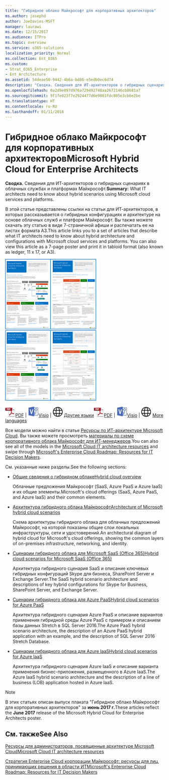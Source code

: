 ```yaml
---
title: "Гибридное облако Майкрософт для корпоративных архитекторов"
ms.author: josephd
author: JoeDavies-MSFT
manager: laurawi
ms.date: 12/15/2017
ms.audience: ITPro
ms.topic: overview
ms.service: o365-solutions
localization_priority: Normal
ms.collection: Ent_O365
ms.custom:
- Strat_O365_Enterprise
- Ent_Architecture
ms.assetid: 54deae50-9442-4b6a-bd86-e5edb0ec6d74
description: "Сводка. Сведения для ИТ-архитекторов о гибридных сценариях в облачных службах и платформах Майкрософт."
ms.openlocfilehash: 0a2d9e097d976a729492748aa2672146cb8681a7
ms.sourcegitcommit: 9f1fe023f7e2924477d6e9003fdc805e3cb6e2be
ms.translationtype: HT
ms.contentlocale: ru-RU
ms.lasthandoff: 01/11/2018
---
```

# <a name="microsoft-hybrid-cloud-for-enterprise-architects"></a><span data-ttu-id="38c9c-103">Гибридное облако Майкрософт для корпоративных архитекторов</span><span class="sxs-lookup"><span data-stu-id="38c9c-103">Microsoft Hybrid Cloud for Enterprise Architects</span></span>

 <span data-ttu-id="38c9c-104">**Сводка.** Сведения для ИТ-архитекторов о гибридных сценариях в облачных службах и платформах Майкрософт.</span><span class="sxs-lookup"><span data-stu-id="38c9c-104">**Summary:** What IT architects need to know about hybrid scenarios using Microsoft cloud services and platforms.</span></span>
  
<span data-ttu-id="38c9c-p101">В этой статье представлены ссылки на статьи для ИТ-архитекторов, в которых рассказывается о гибридных конфигурациях и архитектуре на основе облачных служб и платформ Майкрософт. Вы также можете скачать эту статью в виде 7-страничной афиши и распечатать ее на листах формата A3.</span><span class="sxs-lookup"><span data-stu-id="38c9c-p101">This article links you to a set of articles that describe what IT architects need to know about hybrid architecture and configurations with Microsoft cloud services and platforms. You can also view this article as a 7-page poster and print it in tabloid format (also known as ledger, 11 x 17, or A3).</span></span>
  
<span data-ttu-id="38c9c-107">[![Эскиз: модель гибридного облака Майкрософт](images/Hybrid_Poster/Hybrid_Cloud_Thumbnail.png)](https://www.microsoft.com/download/details.aspx?id=54424
)</span><span class="sxs-lookup"><span data-stu-id="38c9c-107">[![Thumb image for the Microsoft hybrid cloud model](images/Hybrid_Poster/Hybrid_Cloud_Thumbnail.png)](https://www.microsoft.com/download/details.aspx?id=54424
)</span></span>
  
<span data-ttu-id="38c9c-108">![PDF-файл](images/Common_Images/PDFIcon.png)[PDF](https://go.microsoft.com/fwlink/p/?linkid=842082) | ![Файл Visio](images/Common_Images/VisioIcon.png)[Visio](https://go.microsoft.com/fwlink/p/?linkid=842083) | ![Страница с версиями на других языках](images/Common_Images/GlobeIcon.png)
[Другие языки](https://www.microsoft.com/download/details.aspx?id=54424)</span><span class="sxs-lookup"><span data-stu-id="38c9c-108">![PDF file](images/Common_Images/PDFIcon.png)[PDF](https://go.microsoft.com/fwlink/p/?linkid=842082) | ![Visio file](images/Common_Images/VisioIcon.png)[Visio](https://go.microsoft.com/fwlink/p/?linkid=842083) | ![See a page with versions in additional languages](images/Common_Images/GlobeIcon.png)
[More languages](https://www.microsoft.com/download/details.aspx?id=54424)</span></span>
  
<span data-ttu-id="38c9c-109">Все модели можно найти в статье [Ресурсы по ИТ-архитектуре Microsoft Cloud](microsoft-cloud-it-architecture-resources.md). Вы также можете просмотреть [материалы по схеме корпоративного облака Майкрософт для ИТ-менеджеров](https://aka.ms/cloudarchitecture).</span><span class="sxs-lookup"><span data-stu-id="38c9c-109">You can also see all of the models in the [Microsoft Cloud IT architecture resources](microsoft-cloud-it-architecture-resources.md) and swipe through [Microsoft's Enterprise Cloud Roadmap: Resources for IT Decision Makers](https://aka.ms/cloudarchitecture).</span></span>
  
<span data-ttu-id="38c9c-110">См. указанные ниже разделы.</span><span class="sxs-lookup"><span data-stu-id="38c9c-110">See the following sections:</span></span>
  
- [<span data-ttu-id="38c9c-111">Общие сведения о гибридном облаке</span><span class="sxs-lookup"><span data-stu-id="38c9c-111">Hybrid cloud overview</span></span>](hybrid-cloud-overview.md)
    
    <span data-ttu-id="38c9c-112">Облачные предложения Майкрософт (SaaS, Azure PaaS и Azure IaaS) и их общие элементы.</span><span class="sxs-lookup"><span data-stu-id="38c9c-112">Microsoft's cloud offerings (SaaS, Azure PaaS, and Azure IaaS) and their common elements.</span></span>
    
- [<span data-ttu-id="38c9c-113">Архитектура гибридного облака Майкрософт</span><span class="sxs-lookup"><span data-stu-id="38c9c-113">Architecture of Microsoft hybrid cloud scenarios</span></span>](architecture-of-microsoft-hybrid-cloud-scenarios.md)
    
    <span data-ttu-id="38c9c-114">Схема архитектуры гибридного облака для облачных предложений Майкрософт, на которой показаны общие слои локальных инфраструктуры, сети и удостоверений.</span><span class="sxs-lookup"><span data-stu-id="38c9c-114">An architectural diagram of hybrid cloud for Microsoft's cloud offerings, showing the common layers of on-premises infrastructure, networking, and identity.</span></span>
    
- [<span data-ttu-id="38c9c-115">Сценарии гибридного облака для Microsoft SaaS (Office 365)</span><span class="sxs-lookup"><span data-stu-id="38c9c-115">Hybrid cloud scenarios for Microsoft SaaS (Office 365)</span></span>](hybrid-cloud-scenarios-for-microsoft-saas-office-365.md)
    
    <span data-ttu-id="38c9c-116">Архитектура гибридного сценария SaaS и описание ключевых гибридных конфигураций Skype для бизнеса, SharePoint Server и Exchange Server.</span><span class="sxs-lookup"><span data-stu-id="38c9c-116">The SaaS hybrid scenario architecture and descriptions of key hybrid configurations for Skype for Business, SharePoint Server, and Exchange Server.</span></span>
    
- [<span data-ttu-id="38c9c-117">Сценарии гибридного облака для Azure PaaS</span><span class="sxs-lookup"><span data-stu-id="38c9c-117">Hybrid cloud scenarios for Azure PaaS</span></span>](hybrid-cloud-scenarios-for-azure-paas.md)
    
    <span data-ttu-id="38c9c-118">Архитектура гибридного сценария Azure PaaS и описание вариантов применения гибридной среды Azure PaaS с примером и описанием базы данных Stretch в SQL Server 2016.</span><span class="sxs-lookup"><span data-stu-id="38c9c-118">The Azure PaaS hybrid scenario architecture, the description of an Azure PaaS hybrid application with an example, and the description of SQL Server 2016 Stretch Database.</span></span>
    
- [<span data-ttu-id="38c9c-119">Сценарии гибридного облака для Azure IaaS</span><span class="sxs-lookup"><span data-stu-id="38c9c-119">Hybrid cloud scenarios for Azure IaaS</span></span>](hybrid-cloud-scenarios-for-azure-iaas.md)
    
    <span data-ttu-id="38c9c-120">Архитектура гибридного сценария Azure IaaS и описание варианта применения бизнес-приложения, размещенного в Azure IaaS.</span><span class="sxs-lookup"><span data-stu-id="38c9c-120">The Azure IaaS hybrid scenario architecture and the description of a line of business (LOB) application hosted in Azure IaaS.</span></span>
    
> [!NOTE]
> <span data-ttu-id="38c9c-121">В этих статьях описан выпуск плаката "Гибридное облако Майкрософт для корпоративных архитекторов" за **июнь 2017 г.**</span><span class="sxs-lookup"><span data-stu-id="38c9c-121">These articles reflect the **June 2017** release of the Microsoft Hybrid Cloud for Enterprise Architects poster.</span></span>
  
## <a name="see-also"></a><span data-ttu-id="38c9c-122">См. также</span><span class="sxs-lookup"><span data-stu-id="38c9c-122">See Also</span></span>

[<span data-ttu-id="38c9c-123">Ресурсы для администраторов, посвященные архитектуре Microsoft Cloud</span><span class="sxs-lookup"><span data-stu-id="38c9c-123">Microsoft Cloud IT architecture resources</span></span>](microsoft-cloud-it-architecture-resources.md)

<span data-ttu-id="38c9c-124">[Стратегия Enterprise Cloud корпорации Майкрософт: ресурсы для лиц, принимающих решения в области ИТ](https://sway.com/FJ2xsyWtkJc2taRD)</span><span class="sxs-lookup"><span data-stu-id="38c9c-124">[Microsoft's Enterprise Cloud Roadmap: Resources for IT Decision Makers](https://sway.com/FJ2xsyWtkJc2taRD)</span></span>



